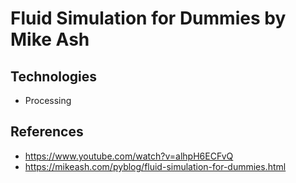 # Fluid Simulation for Dummies by Mike Ash

## Technologies

- Processing

## References

- https://www.youtube.com/watch?v=alhpH6ECFvQ
- https://mikeash.com/pyblog/fluid-simulation-for-dummies.html


